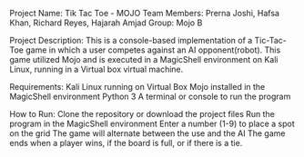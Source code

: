 Project Name: Tik Tac Toe - MOJO 
Team Members: Prerna Joshi, Hafsa Khan, Richard Reyes, Hajarah Amjad
Group: Mojo B

Project Description:
This is a console-based implementation of a Tic-Tac-Toe game in which a user competes against an AI opponent(robot). This game utilized Mojo and is executed in a MagicShell environment on Kali Linux, running in a Virtual box virtual machine. 

Requirements:
Kali Linux running on Virtual Box
Mojo installed in the MagicShell environment 
Python 3 
A terminal or console to run the program 

How to Run:
Clone the repository or download the project files
Run the program in the MagicShell environment 
Enter a number (1-9) to place a spot on the grid
The game will alternate between the use and the AI
The game ends when a player wins, if the board is full, or if there is a tie.




